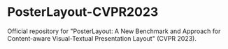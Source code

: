 # PosterLayout-CVPR2023
Official repository for "PosterLayout: A New Benchmark and Approach for Content-aware Visual-Textual Presentation Layout" (CVPR 2023).
